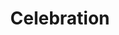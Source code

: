---
title: Celebration
tags: john
image: /files/Celebration/Celebration_2000.jpg
imageBase: Celebration
alt: A group of women from Papua New Guinea playing drums in a celebration.        
width: 2000
height: 1333
imageDate: January 2013
location: Wabag, Papua New Guinea
camera: Canon T3i
metaDescription: A group of women from Papua New Guinea playing drums in a celebration.  
---